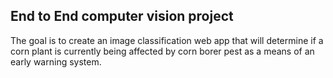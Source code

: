 ## End to End computer vision project
The goal is to create an image classification web app that will determine if a corn plant is currently being affected by corn borer pest as a means of an early warning system.
